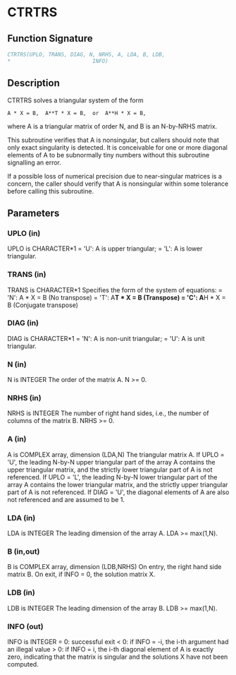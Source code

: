 # CTRTRS

## Function Signature

```fortran
CTRTRS(UPLO, TRANS, DIAG, N, NRHS, A, LDA, B, LDB,
*                          INFO)
```

## Description


 CTRTRS solves a triangular system of the form

    A * X = B,  A**T * X = B,  or  A**H * X = B,

 where A is a triangular matrix of order N, and B is an N-by-NRHS matrix.

 This subroutine verifies that A is nonsingular, but callers should note that only exact
 singularity is detected. It is conceivable for one or more diagonal elements of A to be
 subnormally tiny numbers without this subroutine signalling an error.

 If a possible loss of numerical precision due to near-singular matrices is a concern, the
 caller should verify that A is nonsingular within some tolerance before calling this subroutine.

## Parameters

### UPLO (in)

UPLO is CHARACTER*1 = 'U': A is upper triangular; = 'L': A is lower triangular.

### TRANS (in)

TRANS is CHARACTER*1 Specifies the form of the system of equations: = 'N': A * X = B (No transpose) = 'T': A**T * X = B (Transpose) = 'C': A**H * X = B (Conjugate transpose)

### DIAG (in)

DIAG is CHARACTER*1 = 'N': A is non-unit triangular; = 'U': A is unit triangular.

### N (in)

N is INTEGER The order of the matrix A. N >= 0.

### NRHS (in)

NRHS is INTEGER The number of right hand sides, i.e., the number of columns of the matrix B. NRHS >= 0.

### A (in)

A is COMPLEX array, dimension (LDA,N) The triangular matrix A. If UPLO = 'U', the leading N-by-N upper triangular part of the array A contains the upper triangular matrix, and the strictly lower triangular part of A is not referenced. If UPLO = 'L', the leading N-by-N lower triangular part of the array A contains the lower triangular matrix, and the strictly upper triangular part of A is not referenced. If DIAG = 'U', the diagonal elements of A are also not referenced and are assumed to be 1.

### LDA (in)

LDA is INTEGER The leading dimension of the array A. LDA >= max(1,N).

### B (in,out)

B is COMPLEX array, dimension (LDB,NRHS) On entry, the right hand side matrix B. On exit, if INFO = 0, the solution matrix X.

### LDB (in)

LDB is INTEGER The leading dimension of the array B. LDB >= max(1,N).

### INFO (out)

INFO is INTEGER = 0: successful exit < 0: if INFO = -i, the i-th argument had an illegal value > 0: if INFO = i, the i-th diagonal element of A is exactly zero, indicating that the matrix is singular and the solutions X have not been computed.


